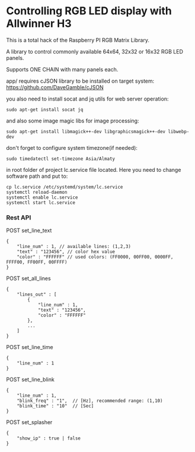 Controlling RGB LED display with Allwinner H3
============================================================
This is a total hack of the Raspberry PI RGB Matrix Library.

A library to control commonly available 64x64, 32x32 or 16x32 RGB LED panels.

Supports ONE CHAIN with many panels each.

app/ requires cJSON library to be installed on target system: https://github.com/DaveGamble/cJSON

you also need to install socat and jq utils for web server operation:
```
sudo apt-get install socat jq
```
and also some image magic libs for image processing:
```
sudo apt-get install libmagick++-dev libgraphicsmagick++-dev libwebp-dev
```
don't forget to configure system timezone(if needed):
```
sudo timedatectl set-timezone Asia/Almaty
```
in root folder of project lc.service file located. Here you need to change software path and put to:
```
cp lc.service /etc/systemd/system/lc.service
systemctl reload-daemon
systemctl enable lc.service
systemctl start lc.service
```

### Rest API

POST set_line_text
```
{
	"line_num" : 1, // available lines: (1,2,3)
	"text" : "123456", // color hex value
	"color" : "FFFFFF" // used colors: (FF0000, 00FF00, 0000FF, FFFF00, FF00FF, 00FFFF)
}
```
POST set_all_lines
```
{
	"lines_out" : [
		{
			"line_num" : 1,
			"text" : "123456", 
			"color" : "FFFFFF" 
		},
		...
	]
}
```
POST set_line_time
```
{
	"line_num" : 1
}
```
POST set_line_blink
```
{
	"line_num" : 1,
	"blink_freq" : "1",  // [Hz], recommended range: (1,10)
	"blink_time" : "10"  // [Sec]
}
```
POST set_splasher
```
{
	"show_ip" : true | false 
}
```
